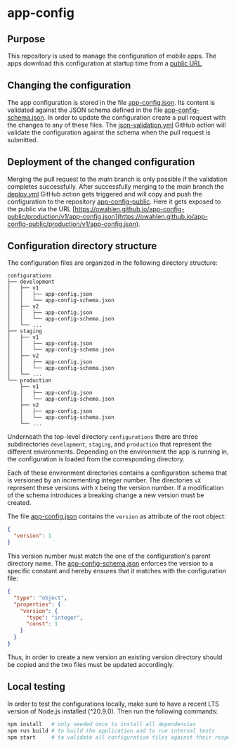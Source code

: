 # app-config
## Purpose
This repository is used to manage the configuration of mobile apps.
The apps download this configuration at startup time from a
[public URL](https://owahlen.github.io/app-config-public/production/v1/app-config.json).

## Changing the configuration
The app configuration is stored in the file
[app-config.json](configurations/production/v1/app-config.json).
Its content is validated against the JSON schema defined in the file
[app-config-schema.json](configurations/production/v1/app-config-schema.json).
In order to update the configuration create a pull request with the changes to any of these files.
The [json-validation.yml](.github/workflows/json-validation.yml)
GitHub action will validate the configuration against the schema when the pull request is submitted.

## Deployment of the changed configuration
Merging the pull request to the _main_ branch is only possible if the validation completes successfully.
After successfully merging to the _main_ branch the
[deploy.yml](.github/workflows/deploy.yml)
GitHub action gets triggered and will copy and push the configuration to the repository
[app-config-public](http://github.com/owahlen/app-config-public).
Here it gets exposed to the public via the URL
[https://owahlen.github.io/app-config-public/production/v1/app-config.json](https://owahlen.github.io/app-config-public/production/v1/app-config.json).

## Configuration directory structure
The configuration files are organized in the following directory structure:
```
configurations
├── development
│   ├── v1
│   │   ├── app-config.json
│   │   └── app-config-schema.json
│   ├── v2
│   │   ├── app-config.json
│   │   └── app-config-schema.json
│   └── ...
├── staging
│   ├── v1
│   │   ├── app-config.json
│   │   └── app-config-schema.json
│   ├── v2
│   │   ├── app-config.json
│   │   └── app-config-schema.json
│   └── ...
└── production
    ├── v1
    │   ├── app-config.json
    │   └── app-config-schema.json
    ├── v2
    │   ├── app-config.json
    │   └── app-config-schema.json
    └── ...
```
Underneath the top-level directory `configurations` there are 
three subdirectories `development`, `staging`, and `production` that represent the different environments.
Depending on the environment the app is running in, the configuration is loaded from the corresponding directory.

Each of these environment directories contains a configuration schema
that is versioned by an incrementing integer number.
The directories `vX` represent these versions with `X` being the version number.
If a modification of the schema introduces a breaking change a new version must be created.

The file
[app-config.json](configurations/production/v1/app-config.json) contains the `version` 
as attribute of the root object:
```JSON
{
  "version": 1
}
```
This version number must match the one of the configuration's parent directory name.
The
[app-config-schema.json](configurations/production/v1/app-config-schema.json)
enforces the version to a specific constant and hereby ensures that it matches with the configuration file:
```JSON
{
  "type": "object",
  "properties": {
    "version": {
      "type": "integer",
      "const": 1
    }
  }
}
```
Thus, in order to create a new version an existing version directory should be copied
and the two files must be updated accordingly.

## Local testing
In order to test the configurations locally, make sure to have a recent LTS version of Node.js installed (^20.9.0).
Then run the following commands:
```bash
npm install   # only needed once to install all dependencies
npm run build # to build the application and to run internal tests
npm start     # to validate all configuration files against their respective schemas
```
